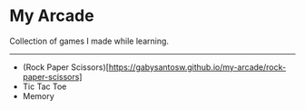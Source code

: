 # My Arcade

Collection of games I made while learning.

---

- (Rock Paper Scissors)[https://gabysantosw.github.io/my-arcade/rock-paper-scissors] 
- Tic Tac Toe
- Memory
